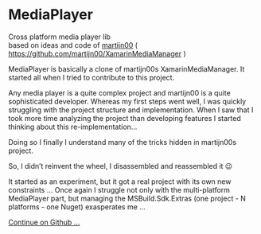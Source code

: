 # MediaPlayer
Cross platform media player lib   
based on ideas and code of [martijn00](https://github.com/martijn00) ( https://github.com/martijn00/XamarinMediaManager )

MediaPlayer is basically a clone of martijn00s XamarinMediaManager. It started all when I tried to contribute to this project.    
  
Any media player is a quite complex project and martijn00 is a quite sophisticated developer. Whereas my first steps went well, I was quickly struggling with the project structure and implementation. When I saw that I took more time analyzing the project than developing features I started thinking about this re-implementation…    

Doing so I finally I understand many of the tricks hidden in martijn00s project.  
   
So, I didn’t reinvent the wheel, I disassembled and reassembled it 😉
  
It started as an experiment, but it got a real project with its own new constraints ... Once again I struggle not only with the multi-platform MediaPlayer part, but managing the MSBuild.Sdk.Extras (one project - N platforms - one Nuget) exasperates me ...

[Continue on Github ...](https://github.com/ZeProgFactory/MediaPlayer)
